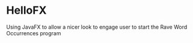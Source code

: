 # HelloFX
Using JavaFX to allow a nicer look to engage user to start the Rave Word Occurrences program
